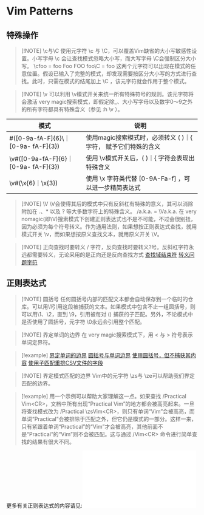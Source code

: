 # Vim Patterns

## 特殊操作

> [!NOTE] \c与\C
> 使用元字符 \c 与 \C，可以覆盖Vim缺省的大小写敏感性设置。小写字母 \c 会让查找模式忽略大小写，而大写字母 \C会强制区分大小写。
> \cfoo  = foo Foo FOO
> foo\C = foo
> 这两个元字符可以出现在模式的任意位置。假设已输入了完整的模式，却发现需要按区分大小写的方式进行查找。此时，只需在模式的结尾加上 \C ，该元字符就会作用于整个模式。

> [!NOTE] \v
> 可以利用 \v模式开关来统一所有特殊符号的规则。该元字符将会激活 very magic搜索模式，即假定除_、大小写字母以及数字0～9之外的所有字符都具有特殊含义（参见 :h \v ）。

| 模式                                  | 说明                                    |
| ----------------------------------- | ------------------------------------- |
| #([0-9a-fA-F]{6}\｜[0-9a- fA-F]{3})  | 使用magic搜索模式时，必须转义 ( )｜{ 字符， 赋予它们特殊的含义 |
| \v#([0-9a-fA-F]{6}｜[0-9a- fA-F]{3}) | 使用 \v模式开关后，( )｜{ 字符会表现出特殊含义           |
| \v#(\x{6}｜\x{3})                    | 使用 \x 字符类代替 [0-9A-Fa-f] ，可以进一步精简表达式   |

> [!NOTE] \V
> \V会使得其后的模式中只有反斜杠有特殊的意义，其可以消除附加在 .、* 以及 ? 等大多数字符上的特殊含义。
> /a\.k\.a\. = \Va.k.a.
> 在 very nomagic(即\V)搜索模式下创建正则表达式也不是不可能，不过会很别扭，因为必须为每个符号转义。作为通用法则，如果想按正则表达式查找，就用模式开关 \v，而如果想按原义查找文本，就用原义开关 \V。

> [!NOTE] 正向查找时要转义 / 字符，反向查找时要转义?号。反斜杠字符永远都需要转义，无论采用的是正向还是反向查找方式
> [查找域结束符](../../../files/books/Tools/Vim.pdf#page=305&selection=113,0,113,6)
> [转义问题字符](../../../files/books/Tools/Vim.pdf#page=302&selection=3,0,3,6)

## 正则表达式

> [!NOTE] 圆括号
> 任何圆括号内部的匹配文本都会自动保存到一个临时的仓库。可以用\1引用这段被捕获的文本。如果模式中包含不止一组圆括号，则可以用\1、\2，直到 \9，引用被每对 () 捕获的子匹配。另外，不论模式中是否使用了圆括号，元字符 \0永远会引用整个匹配。

> [!NOTE] 界定单词的边界
> 在 very magic搜索模式下，用 < 与 > 符号表示单词定界符。

> [!example]
> [界定单词的边界](../../../files/books/Tools/Vim.pdf#page=298&selection=9,0,9,23)
> [圆括号与单词边界](../../../files/books/Tools/Vim.pdf#page=296&selection=30,0,30,21)
> [使用圆括号，但不捕获其内容](../../../files/books/Tools/Vim.pdf#page=298&selection=91,0,91,13)
> [使用子匹配重排CSV文件的字段](../../../files/books/Tools/Vim.pdf#page=350&selection=3,0,5,5)

> [!NOTE] 界定模式匹配的边界
> Vim中的元字符 \zs与 \ze可以帮助我们界定匹配的边界。

> [!example]
> 用一个示例可以帮助大家理解这一点。如果查找 /Practical Vim\<CR>，文档中所有出现“Practical Vim”的地方都会被高亮起来。一旦将查找模式改为 /Practical \zsVim\<CR>，则只有单词“Vim”会被高亮，而单词“Practical”会被排除于匹配之外，但它仍是模式的一部分。这样一来，只有紧跟着单词“Practical”的“Vim”才会被高亮，其他前面不是“Practical”的“Vim”则不会被匹配。这与通过 /Vim\<CR> 命令进行简单查找的结果有很大不同。

更多有关正则表达式的内容请见:![2-e (正则表达式)](2-e%20(正则表达式).md)



